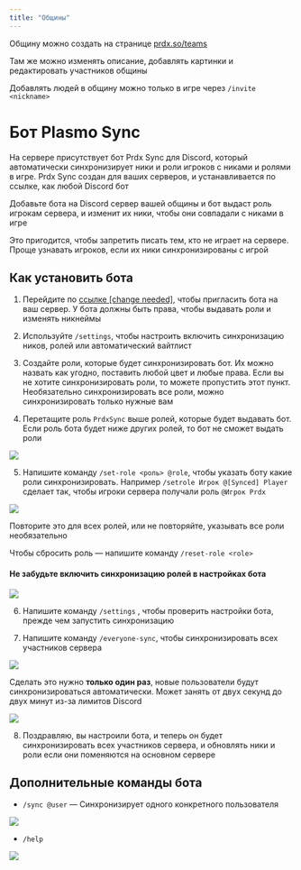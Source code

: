 ```yaml
---
title: "Общины"
---
```


Общину можно создать на странице [prdx.so/teams](https://prdx.so/teams)

Там же можно изменять описание, добавлять картинки и редактировать участников общины

Добавлять людей в общину можно только в игре через `/invite <nickname>`

# Бот Plasmo Sync

На сервере присутствует бот Prdx Sync для Discord, который автоматически синхронизирует ники и роли игроков с никами и ролями в игре. Prdx Sync создан для ваших серверов, и устанавливается по ссылке, как любой Discord бот

Добавьте бота на Discord сервер вашей общины и бот выдаст роль игрокам сервера, и изменит их ники, чтобы они совпадали с никами в игре

Это пригодится, чтобы запретить писать тем, кто не играет на сервере. Проще узнавать игроков, если их ники синхронизированы с игрой
## Как установить бота
1. Перейдите по [ссылке [change needed]](https://new-link), чтобы пригласить бота на ваш сервер. У бота должны быть права, чтобы выдавать роли и изменять никнеймы
    
2. Используйте `/settings`, чтобы настроить включить синхронизацию ников, ролей или автоматический вайтлист
3. Создайте роли, которые будет синхронизировать бот. Их можно назвать как угодно, поставить любой цвет и любые права. Если вы не хотите синхронизировать роли, то можете пропустить этот пункт. Необязательно синхронизировать все роли, можно синхронизировать только нужные вам
4. Перетащите роль `PrdxSync` выше ролей, которые будет выдавать бот. Если роль бота будет ниже других ролей, то бот не сможет выдать роли
    
![](https://github.com/digitaldrugstech/prdx-wiki/blob/main/assets/commune/role_order.png?raw=true)
    
5. Напишите команду `/set-role <роль> @role`, чтобы указать боту какие роли синхронизировать. Например `/setrole Игрок @[Synced] Player` сделает так, чтобы игроки сервера получали роль `@Игрок Prdx`
    
![](https://github.com/digitaldrugstech/prdx-wiki/blob/main/assets/commune/syncroles.jpg?raw=true)
    
Повторите это для всех ролей, или не повторяйте, указывать все роли необязательно
    
Чтобы сбросить роль — напишите команду `/reset-role <role>`

#### Не забудьте включить синхронизацию ролей в настройках бота

![](https://github.com/digitaldrugstech/prdx-wiki/blob/main/assets/commune/syncrolestoggle.jpg?raw=true)

6. Напишите команду `/settings` , чтобы проверить настройки бота, прежде чем запустить синхронизацию
    
7. Напишите команду `/everyone-sync`, чтобы синхронизировать всех участников сервера
    
![](https://github.com/digitaldrugstech/prdx-wiki/blob/main/assets/commune/everyonesync.jpg?raw=true)
    
Сделать это нужно **только один раз**, новые пользователи будут синхронизироваться автоматически. Может занять от двух секунд до двух минут из-за лимитов Discord
    
![](https://github.com/digitaldrugstech/prdx-wiki/blob/main/assets/commune/everyonesync_done.jpg?raw=true)

8. Поздравляю, вы настроили бота, и теперь он будет синхронизировать всех участников сервера, и обновлять ники и роли если они поменяются на основном сервере

## Дополнительные команды бота

- `/sync @user` — Синхронизирует одного конкретного пользователя

![](https://github.com/digitaldrugstech/prdx-wiki/blob/main/assets/commune/sync.jpg?raw=true)

- `/help`
    
![](https://github.com/digitaldrugstech/prdx-wiki/blob/main/assets/commune/help.jpg?raw=true)
